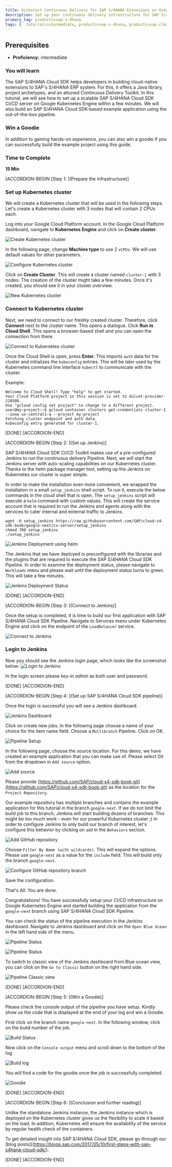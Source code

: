 ```yaml
---
title: Kickstart Continuous Delivery for SAP S/4HANA Extensions on Google Kubernetes Engine
description: Set up your continuous delivery infrastructure for SAP S/4HANA extension applications on Google Kubernetes Engine.
primary_tag: products>sap-s-4hana
tags: [  tutorial>intermediate, products>sap-s-4hana, products>sap-cloud-platform, products>sap-s-4hana-cloud-sdk, topic>cloud, topic>Continues delivery, topic>Pipeline ]
---
```


## Prerequisites  
 - **Proficiency:** intermediate

### You will learn
The SAP S/4HANA Cloud SDK helps developers in building cloud-native extensions to SAP's S/4HANA ERP system. For this, it offers a Java library, project archetypes, and an attuned Continuous Delivery Toolkit. In this tutorial, we will see how to set up a scalable SAP S/4HANA Cloud SDK CI/CD server on Google Kubernetes Engine within a few minutes. We will also build an SAP S/4HANA Cloud SDK-based example application using the out-of-the-box pipeline.

### Win a Goodie
In addition to gaining hands-on experience, you can also win a goodie if you can successfully build the example project using this guide.

### Time to Complete
**15 Min**

[ACCORDION-BEGIN [Step 1: ](Prepare the infrastructure)]
### Set up Kubernetes cluster

We will create a Kubernetes cluster that will be used in the following steps.  Let's create a Kubernetes cluster with 3 nodes that will contain 2 CPUs each.

Log into your Google Cloud Platform account. In the Google Cloud Platform dashboard, navigate to **Kubernetes Engine** and click on **Create cluster**.

![Create Kubernetes cluster](images/1.PNG)

In the following page, change **Machine type** to use 2 `vCPUs`. We will use default values for other parameters.

![Configure Kubernetes cluster](images/2.PNG)

Click on **Create Cluster**. This will create a cluster named `cluster-1` with 3 nodes.  The creation of the cluster might take a few minutes. Once it's created, you should see it in your cluster overview.

![New Kubernetes cluster](images/4.PNG)

### Connect to Kubernetes cluster

Next, we need to connect to our freshly created cluster. Therefore, click **Connect** next to the cluster name. This opens a dialogue. Click **Run in Cloud Shell**. This opens a browser-based shell and you can open the connection from there.

![Connect to Kubernetes cluster](images/5.PNG)

Once the Cloud Shell is open, press **Enter**. This imports `auth` data for the cluster and initializes the `kubeconfig` entries. This will be later used by the Kubernetes command line interface `kubectl` to communicate with the cluster.

Example:

```
Welcome to Cloud Shell! Type "help" to get started.
Your Cloud Platform project in this session is set to dulcet-provider-210508.
Use "gcloud config set project" to change to a different project.
user@my-project:~$ gcloud container clusters get-credentials cluster-1 --zone us-central1-a --project my-project
Fetching cluster endpoint and auth data.
kubeconfig entry generated for cluster-1.
```

[DONE]
[ACCORDION-END]

[ACCORDION-BEGIN [Step 2: ](Set up Jenkins)]

SAP S/4HANA Cloud SDK CI/CD Toolkit makes use of a pre-configured Jenkins to run the continuous delivery Pipeline. Next, we will start the Jenkins server with auto-scaling capabilities on our Kubernetes cluster. Thanks to the helm package manager tool, setting up the Jenkins on Kubernetes our cluster is super simple.

In order to make the installation even more convenient, we wrapped the installation in a small `setup_jenkins` shell script. To run it, execute the below commands in the cloud shell that is open. The `setup_jenkins` script will execute a `helm` command with custom values. This will create the service account that is required to run the Jenkins and agents along with the services to cater internal and external traffic to Jenkins.

```
wget -O setup_jenkins https://raw.githubusercontent.com/SAP/cloud-s4-sdk-book/google-next/cx-server/setup_jenkins
chmod 700 setup_jenkins
./setup_jenkins
```

![Jenkins Deployment using helm](images/9.PNG)

The Jenkins that we have deployed is preconfigured with the libraries and the plugins that are required to execute the SAP S/4HANA Cloud SDK Pipeline.
In order to examine the deployment status, please navigate to `Workloads` menu and please wait until the deployment status turns to green. This will take a few minutes.

![Jenkins Deployment Status](images/11.PNG)

[DONE]
[ACCORDION-END]

[ACCORDION-BEGIN [Step 3: ](Connect to Jenkins)]

Once the setup is completed, it is time to build our first application with SAP S/4HANA Cloud SDK Pipeline. Navigate to Services menu under Kubernetes Engine and click on the endpoint of the `LoadBalancer` service.

![Connect to Jenkins](images/10.PNG)

### Login to Jenkins

Now you should see the Jenkins login page, which looks like the screenshot below:
![Login to Jenkins](images/12.PNG)

In the login screen please key-in *admin* as both user and password.

[DONE]
[ACCORDION-END]

[ACCORDION-BEGIN [Step 4: ](Set up SAP S/4HANA Cloud SDK pipeline)]

Once the login is successful you will see a Jenkins dashboard.

![Jenkins Dashboard](images/13.PNG)

Click on create new jobs. In the following page choose a name of your choice for the item name field.  Choose a `Multibranch` Pipeline. Click on OK.

![Pipeline Setup](images/14.PNG)

In the following page, choose the source location. For this demo, we have created an example application that you can make use of. Please select Git from the dropdown in `Add source` option.

![Add source](images/15.PNG)

Please provide [https://github.com/SAP/cloud-s4-sdk-book.git](https://github.com/SAP/cloud-s4-sdk-book.git) as the location for the `Project Repository`.

Our example repository has multiple branches and contains the example application for this tutorial in the branch `google-next`. If we do not limit the build job to this branch, Jenkins will start building dozens of branches. This might be too much work - even for our powerful Kubernetes cluster ;) In order to configure Jenkins to only build our branch of interest, let's configure this behavior by clicking on `add` in the `Behaviors` section.

![Add GitHub repository](images/16.PNG)

Choose `Filter By Name (with wildcards)`. This will expand the options. Please use `google-next` as a value for the `include` field.  This will build only the branch `google-next`.

![Configure GitHub repository branch](images/17.PNG)

Save the configuration.

That's All. You are done.

Congratulations! You have successfully setup your CI/CD infrastructure on Google Kubernetes Engine and started building the application from the `google-next` branch using SAP S/4HANA Cloud SDK Pipeline.

You can check the status of the pipeline execution in the Jenkins dashboard. Navigate to Jenkins dashboard and click on the `Open Blue Ocean` in the left hand side of the menu.

![Pipeline Status](images/23.PNG)

![Pipeline Status](images/22.PNG)

To switch to classic view of the Jenkins dashboard from Blue ocean view, you can click on the `Go to Classic` button on the right hand side.

![Pipeline Classic view](images/18.PNG)

[DONE]
[ACCORDION-END]

[ACCORDION-BEGIN [Step 5: ](Win a Goodie)]

Please check the console output of the pipeline you have setup. Kindly show us the code that is displayed at the end of your log and win a Goodie.

First click on the branch name `google-next`. In the following window, click on the build number of the job.

![Build Status](images/19.PNG)

Now click on the `Console output` menu and scroll down to the bottom of the log.

![Build log](images/20.PNG)

You will find a code for the goodie once the job is successfully completed.

![Goodie](images/21.PNG)

[DONE]
[ACCORDION-END]

[ACCORDION-BEGIN [Step 6: ](Conclusion and further reading)]

Unlike the standalone Jenkins instance, the Jenkins instance which is deployed on the Kubernetes cluster gives us the flexibility to scale it based on the load. In addition, Kubernetes will ensure the availability of the service by regular health check of the containers.

To get detailed insight into SAP S/4HANA Cloud SDK, please go through our [blog posts]((https://blogs.sap.com/2017/05/10/first-steps-with-sap-s4hana-cloud-sdk/).  

[DONE]
[ACCORDION-END]
